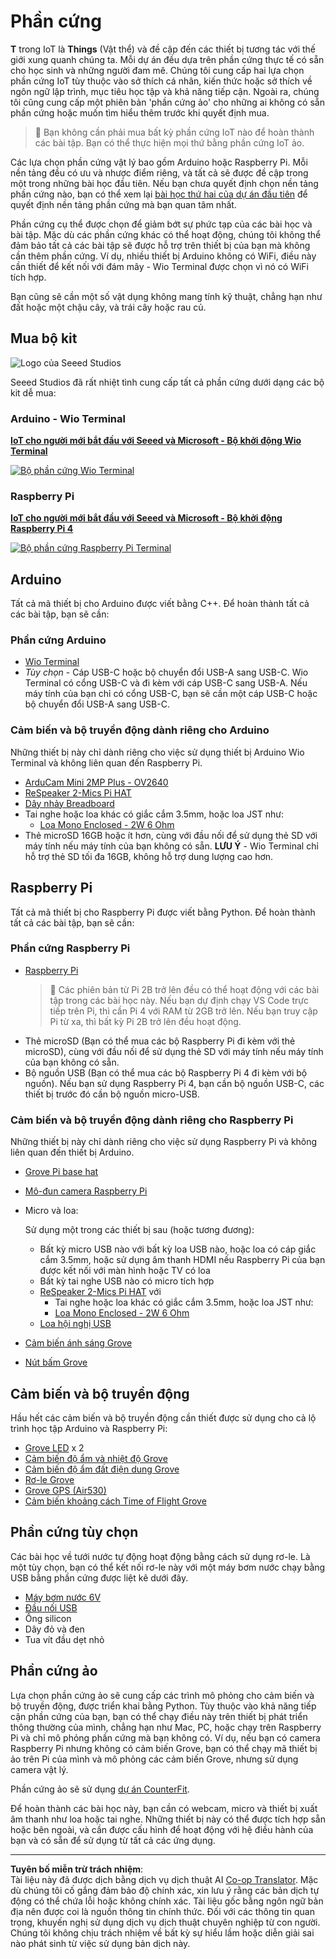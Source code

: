<!--
CO_OP_TRANSLATOR_METADATA:
{
  "original_hash": "3dce18fab38adf93ff30b8c221b1eec5",
  "translation_date": "2025-08-27T22:30:42+00:00",
  "source_file": "hardware.md",
  "language_code": "vi"
}
-->
# Phần cứng

**T** trong IoT là **Things** (Vật thể) và đề cập đến các thiết bị tương tác với thế giới xung quanh chúng ta. Mỗi dự án đều dựa trên phần cứng thực tế có sẵn cho học sinh và những người đam mê. Chúng tôi cung cấp hai lựa chọn phần cứng IoT tùy thuộc vào sở thích cá nhân, kiến thức hoặc sở thích về ngôn ngữ lập trình, mục tiêu học tập và khả năng tiếp cận. Ngoài ra, chúng tôi cũng cung cấp một phiên bản 'phần cứng ảo' cho những ai không có sẵn phần cứng hoặc muốn tìm hiểu thêm trước khi quyết định mua.

> 💁 Bạn không cần phải mua bất kỳ phần cứng IoT nào để hoàn thành các bài tập. Bạn có thể thực hiện mọi thứ bằng phần cứng IoT ảo.

Các lựa chọn phần cứng vật lý bao gồm Arduino hoặc Raspberry Pi. Mỗi nền tảng đều có ưu và nhược điểm riêng, và tất cả sẽ được đề cập trong một trong những bài học đầu tiên. Nếu bạn chưa quyết định chọn nền tảng phần cứng nào, bạn có thể xem lại [bài học thứ hai của dự án đầu tiên](./1-getting-started/lessons/2-deeper-dive/README.md) để quyết định nền tảng phần cứng mà bạn quan tâm nhất.

Phần cứng cụ thể được chọn để giảm bớt sự phức tạp của các bài học và bài tập. Mặc dù các phần cứng khác có thể hoạt động, chúng tôi không thể đảm bảo tất cả các bài tập sẽ được hỗ trợ trên thiết bị của bạn mà không cần thêm phần cứng. Ví dụ, nhiều thiết bị Arduino không có WiFi, điều này cần thiết để kết nối với đám mây - Wio Terminal được chọn vì nó có WiFi tích hợp.

Bạn cũng sẽ cần một số vật dụng không mang tính kỹ thuật, chẳng hạn như đất hoặc một chậu cây, và trái cây hoặc rau củ.

## Mua bộ kit

![Logo của Seeed Studios](../../translated_images/seeed-logo.74732b6b482b6e8e8bdcc06f0541fc92b1dabf5e3e8f37afb91e04393a8cb977.vi.png)

Seeed Studios đã rất nhiệt tình cung cấp tất cả phần cứng dưới dạng các bộ kit dễ mua:

### Arduino - Wio Terminal

**[IoT cho người mới bắt đầu với Seeed và Microsoft - Bộ khởi động Wio Terminal](https://www.seeedstudio.com/IoT-for-beginners-with-Seeed-and-Microsoft-Wio-Terminal-Starter-Kit-p-5006.html)**

[![Bộ phần cứng Wio Terminal](../../translated_images/wio-hardware-kit.4c70c48b85e4283a1d73e248d87d49587c0cd077eeb69cb3eca803166f63c9a5.vi.png)](https://www.seeedstudio.com/IoT-for-beginners-with-Seeed-and-Microsoft-Wio-Terminal-Starter-Kit-p-5006.html)

### Raspberry Pi

**[IoT cho người mới bắt đầu với Seeed và Microsoft - Bộ khởi động Raspberry Pi 4](https://www.seeedstudio.com/IoT-for-beginners-with-Seeed-and-Microsoft-Raspberry-Pi-Starter-Kit-p-5004.html)**

[![Bộ phần cứng Raspberry Pi Terminal](../../translated_images/pi-hardware-kit.26dbadaedb7dd44c73b0131d5d68ea29472ed0a9744f90d5866c6d82f2d16380.vi.png)](https://www.seeedstudio.com/IoT-for-beginners-with-Seeed-and-Microsoft-Raspberry-Pi-Starter-Kit-p-5004.html)

## Arduino

Tất cả mã thiết bị cho Arduino được viết bằng C++. Để hoàn thành tất cả các bài tập, bạn sẽ cần:

### Phần cứng Arduino

* [Wio Terminal](https://www.seeedstudio.com/Wio-Terminal-p-4509.html)
* *Tùy chọn* - Cáp USB-C hoặc bộ chuyển đổi USB-A sang USB-C. Wio Terminal có cổng USB-C và đi kèm với cáp USB-C sang USB-A. Nếu máy tính của bạn chỉ có cổng USB-C, bạn sẽ cần một cáp USB-C hoặc bộ chuyển đổi USB-A sang USB-C.

### Cảm biến và bộ truyền động dành riêng cho Arduino

Những thiết bị này chỉ dành riêng cho việc sử dụng thiết bị Arduino Wio Terminal và không liên quan đến Raspberry Pi.

* [ArduCam Mini 2MP Plus - OV2640](https://www.arducam.com/product/arducam-2mp-spi-camera-b0067-arduino/)
* [ReSpeaker 2-Mics Pi HAT](https://www.seeedstudio.com/ReSpeaker-2-Mics-Pi-HAT.html)
* [Dây nhảy Breadboard](https://www.seeedstudio.com/Breadboard-Jumper-Wire-Pack-241mm-200mm-160mm-117m-p-234.html)
* Tai nghe hoặc loa khác có giắc cắm 3.5mm, hoặc loa JST như:
  * [Loa Mono Enclosed - 2W 6 Ohm](https://www.seeedstudio.com/Mono-Enclosed-Speaker-2W-6-Ohm-p-2832.html)
* Thẻ microSD 16GB hoặc ít hơn, cùng với đầu nối để sử dụng thẻ SD với máy tính nếu máy tính của bạn không có sẵn. **LƯU Ý** - Wio Terminal chỉ hỗ trợ thẻ SD tối đa 16GB, không hỗ trợ dung lượng cao hơn.

## Raspberry Pi

Tất cả mã thiết bị cho Raspberry Pi được viết bằng Python. Để hoàn thành tất cả các bài tập, bạn sẽ cần:

### Phần cứng Raspberry Pi

* [Raspberry Pi](https://www.raspberrypi.org/products/raspberry-pi-4-model-b/)
  > 💁 Các phiên bản từ Pi 2B trở lên đều có thể hoạt động với các bài tập trong các bài học này. Nếu bạn dự định chạy VS Code trực tiếp trên Pi, thì cần Pi 4 với RAM từ 2GB trở lên. Nếu bạn truy cập Pi từ xa, thì bất kỳ Pi 2B trở lên đều hoạt động.
* Thẻ microSD (Bạn có thể mua các bộ Raspberry Pi đi kèm với thẻ microSD), cùng với đầu nối để sử dụng thẻ SD với máy tính nếu máy tính của bạn không có sẵn.
* Bộ nguồn USB (Bạn có thể mua các bộ Raspberry Pi 4 đi kèm với bộ nguồn). Nếu bạn sử dụng Raspberry Pi 4, bạn cần bộ nguồn USB-C, các thiết bị trước đó cần bộ nguồn micro-USB.

### Cảm biến và bộ truyền động dành riêng cho Raspberry Pi

Những thiết bị này chỉ dành riêng cho việc sử dụng Raspberry Pi và không liên quan đến thiết bị Arduino.

* [Grove Pi base hat](https://www.seeedstudio.com/Grove-Base-Hat-for-Raspberry-Pi.html)
* [Mô-đun camera Raspberry Pi](https://www.raspberrypi.org/products/camera-module-v2/)
* Micro và loa:

  Sử dụng một trong các thiết bị sau (hoặc tương đương):
  * Bất kỳ micro USB nào với bất kỳ loa USB nào, hoặc loa có cáp giắc cắm 3.5mm, hoặc sử dụng âm thanh HDMI nếu Raspberry Pi của bạn được kết nối với màn hình hoặc TV có loa
  * Bất kỳ tai nghe USB nào có micro tích hợp
  * [ReSpeaker 2-Mics Pi HAT](https://www.seeedstudio.com/ReSpeaker-2-Mics-Pi-HAT.html) với
    * Tai nghe hoặc loa khác có giắc cắm 3.5mm, hoặc loa JST như:
    * [Loa Mono Enclosed - 2W 6 Ohm](https://www.seeedstudio.com/Mono-Enclosed-Speaker-2W-6-Ohm-p-2832.html)
  * [Loa hội nghị USB](https://www.amazon.com/USB-Speakerphone-Conference-Business-Microphones/dp/B07Q3D7F8S/ref=sr_1_1?dchild=1&keywords=m0&qid=1614647389&sr=8-1)
* [Cảm biến ánh sáng Grove](https://www.seeedstudio.com/Grove-Light-Sensor-v1-2-LS06-S-phototransistor.html)
* [Nút bấm Grove](https://www.seeedstudio.com/Grove-Button.html)

## Cảm biến và bộ truyền động

Hầu hết các cảm biến và bộ truyền động cần thiết được sử dụng cho cả lộ trình học tập Arduino và Raspberry Pi:

* [Grove LED](https://www.seeedstudio.com/Grove-LED-Pack-p-4364.html) x 2
* [Cảm biến độ ẩm và nhiệt độ Grove](https://www.seeedstudio.com/Grove-Temperature-Humidity-Sensor-DHT11.html)
* [Cảm biến độ ẩm đất điện dung Grove](https://www.seeedstudio.com/Grove-Capacitive-Moisture-Sensor-Corrosion-Resistant.html)
* [Rơ-le Grove](https://www.seeedstudio.com/Grove-Relay.html)
* [Grove GPS (Air530)](https://www.seeedstudio.com/Grove-GPS-Air530-p-4584.html)
* [Cảm biến khoảng cách Time of Flight Grove](https://www.seeedstudio.com/Grove-Time-of-Flight-Distance-Sensor-VL53L0X.html)

## Phần cứng tùy chọn

Các bài học về tưới nước tự động hoạt động bằng cách sử dụng rơ-le. Là một tùy chọn, bạn có thể kết nối rơ-le này với một máy bơm nước chạy bằng USB bằng phần cứng được liệt kê dưới đây.

* [Máy bơm nước 6V](https://www.seeedstudio.com/6V-Mini-Water-Pump-p-1945.html)
* [Đầu nối USB](https://www.adafruit.com/product/3628)
* Ống silicon
* Dây đỏ và đen
* Tua vít đầu dẹt nhỏ

## Phần cứng ảo

Lựa chọn phần cứng ảo sẽ cung cấp các trình mô phỏng cho cảm biến và bộ truyền động, được triển khai bằng Python. Tùy thuộc vào khả năng tiếp cận phần cứng của bạn, bạn có thể chạy điều này trên thiết bị phát triển thông thường của mình, chẳng hạn như Mac, PC, hoặc chạy trên Raspberry Pi và chỉ mô phỏng phần cứng mà bạn không có. Ví dụ, nếu bạn có camera Raspberry Pi nhưng không có cảm biến Grove, bạn có thể chạy mã thiết bị ảo trên Pi của mình và mô phỏng các cảm biến Grove, nhưng sử dụng camera vật lý.

Phần cứng ảo sẽ sử dụng [dự án CounterFit](https://github.com/CounterFit-IoT/CounterFit).

Để hoàn thành các bài học này, bạn cần có webcam, micro và thiết bị xuất âm thanh như loa hoặc tai nghe. Những thiết bị này có thể được tích hợp sẵn hoặc bên ngoài, và cần được cấu hình để hoạt động với hệ điều hành của bạn và có sẵn để sử dụng từ tất cả các ứng dụng.

---

**Tuyên bố miễn trừ trách nhiệm**:  
Tài liệu này đã được dịch bằng dịch vụ dịch thuật AI [Co-op Translator](https://github.com/Azure/co-op-translator). Mặc dù chúng tôi cố gắng đảm bảo độ chính xác, xin lưu ý rằng các bản dịch tự động có thể chứa lỗi hoặc không chính xác. Tài liệu gốc bằng ngôn ngữ bản địa nên được coi là nguồn thông tin chính thức. Đối với các thông tin quan trọng, khuyến nghị sử dụng dịch vụ dịch thuật chuyên nghiệp từ con người. Chúng tôi không chịu trách nhiệm về bất kỳ sự hiểu lầm hoặc diễn giải sai nào phát sinh từ việc sử dụng bản dịch này.